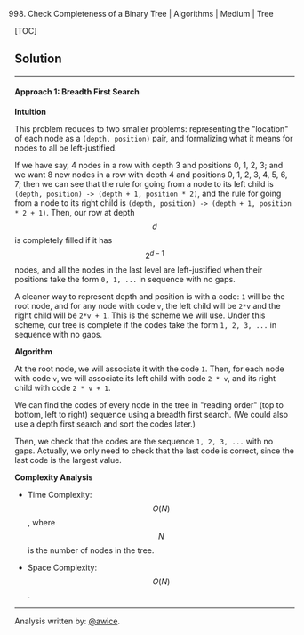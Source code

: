 998. Check Completeness of a Binary Tree | Algorithms | Medium | Tree

[TOC]

## Solution
---
#### Approach 1: Breadth First Search

**Intuition**

This problem reduces to two smaller problems: representing the "location" of each node as a `(depth, position)` pair, and formalizing what it means for nodes to all be left-justified.

If we have say, 4 nodes in a row with depth 3 and positions 0, 1, 2, 3; and we want 8 new nodes in a row with depth 4 and positions 0, 1, 2, 3, 4, 5, 6, 7; then we can see that the rule for going from a node to its left child is `(depth, position) -> (depth + 1, position * 2)`, and the rule for going from a node to its right child is `(depth, position) -> (depth + 1, position * 2 + 1)`.  Then, our row at depth $$d$$ is completely filled if it has $$2^{d-1}$$ nodes, and all the nodes in the last level are left-justified when their positions take the form `0, 1, ...` in sequence with no gaps.

A cleaner way to represent depth and position is with a code: `1` will be the root node, and for any node with code `v`, the left child will be `2*v` and the right child will be `2*v + 1`.  This is the scheme we will use.  Under this scheme, our tree is complete if the codes take the form `1, 2, 3, ...` in sequence with no gaps.

**Algorithm**

At the root node, we will associate it with the code `1`.  Then, for each node with code `v`, we will associate its left child with code `2 * v`, and its right child with code `2 * v + 1`.

We can find the codes of every node in the tree in "reading order" (top to bottom, left to right) sequence using a breadth first search.  (We could also use a depth first search and sort the codes later.)

Then, we check that the codes are the sequence `1, 2, 3, ...` with no gaps.  Actually, we only need to check that the last code is correct, since the last code is the largest value.




**Complexity Analysis**

* Time Complexity:  $$O(N)$$, where $$N$$ is the number of nodes in the tree.

* Space Complexity:  $$O(N)$$.




---
Analysis written by: [@awice](https://leetcode.com/awice).
